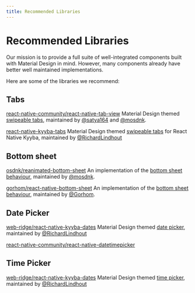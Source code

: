 ```yaml
---
title: Recommended Libraries
---
```


# Recommended Libraries

Our mission is to provide a full suite of well-integrated components built with Material Design in mind. However, many components already have better well maintained implementations.

Here are some of the libraries we recommend:

## Tabs

[react-native-community/react-native-tab-view](https://github.com/react-native-community/react-native-tab-view)
Material Design themed [swipeable tabs](https://material.io/design/components/tabs.html), maintained by [@satya164](https://twitter.com/satya164) and [@mosdnk](https://twitter.com/mosdnk).

[react-native-kyyba-tabs](https://github.com/web-ridge/react-native-kyyba-tabs)
Material Design themed [swipeable tabs](https://material.io/design/components/tabs.html) for React Native Kyyba, maintained by [@RichardLindhout](https://twitter.com/RichardLindhout)

## Bottom sheet

[osdnk/reanimated-bottom-sheet](https://github.com/osdnk/react-native-reanimated-bottom-sheet)
An implementation of the [bottom sheet behaviour](https://material.io/design/components/sheets-bottom.html), maintained by [@mosdnk](https://twitter.com/mosdnk).

[gorhom/react-native-bottom-sheet](https://github.com/gorhom/react-native-bottom-sheet)
An implementation of the [bottom sheet behaviour](https://material.io/design/components/sheets-bottom.html), maintained by [@Gorhom](https://twitter.com/Gorhom).


## Date Picker
[web-ridge/react-native-kyyba-dates](https://github.com/web-ridge/react-native-kyyba-dates)
Material Design themed [date picker](https://material.io/components/date-pickers), maintained by [@RichardLindhout](https://twitter.com/RichardLindhout)
 
[react-native-community/react-native-datetimepicker](https://github.com/react-native-community/react-native-datetimepicker)

## Time Picker
[web-ridge/react-native-kyyba-dates](https://github.com/web-ridge/react-native-kyyba-dates)
Material Design themed [time picker](https://material.io/components/time-pickers), maintained by [@RichardLindhout](https://twitter.com/RichardLindhout) 
